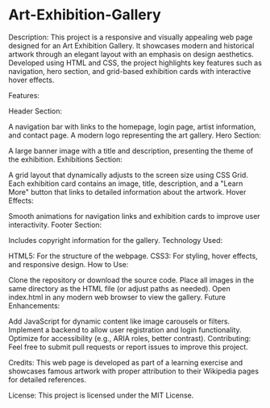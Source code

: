 # Art-Exhibition-Gallery

Description:
This project is a responsive and visually appealing web page designed for an Art Exhibition Gallery. It showcases modern and historical artwork through an elegant layout with an emphasis on design aesthetics. Developed using HTML and CSS, the project highlights key features such as navigation, hero section, and grid-based exhibition cards with interactive hover effects.

Features:

Header Section:

A navigation bar with links to the homepage, login page, artist information, and contact page.
A modern logo representing the art gallery.
Hero Section:

A large banner image with a title and description, presenting the theme of the exhibition.
Exhibitions Section:

A grid layout that dynamically adjusts to the screen size using CSS Grid.
Each exhibition card contains an image, title, description, and a "Learn More" button that links to detailed information about the artwork.
Hover Effects:

Smooth animations for navigation links and exhibition cards to improve user interactivity.
Footer Section:

Includes copyright information for the gallery.
Technology Used:

HTML5: For the structure of the webpage.
CSS3: For styling, hover effects, and responsive design.
How to Use:

Clone the repository or download the source code.
Place all images in the same directory as the HTML file (or adjust paths as needed).
Open index.html in any modern web browser to view the gallery.
Future Enhancements:

Add JavaScript for dynamic content like image carousels or filters.
Implement a backend to allow user registration and login functionality.
Optimize for accessibility (e.g., ARIA roles, better contrast).
Contributing:
Feel free to submit pull requests or report issues to improve this project.

Credits:
This web page is developed as part of a learning exercise and showcases famous artwork with proper attribution to their Wikipedia pages for detailed references.

License:
This project is licensed under the MIT License.
